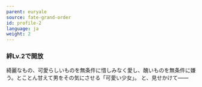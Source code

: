 ```yaml
---
parent: euryale
source: fate-grand-order
id: profile-2
language: ja
weight: 2
---
```


### 絆Lv.2で開放

綺麗なもの、可愛らしいものを無条件に惜しみなく愛し、醜いものを無条件に嫌う。とことん甘えて男をその気にさせる「可愛い少女」。
と、見せかけて――
